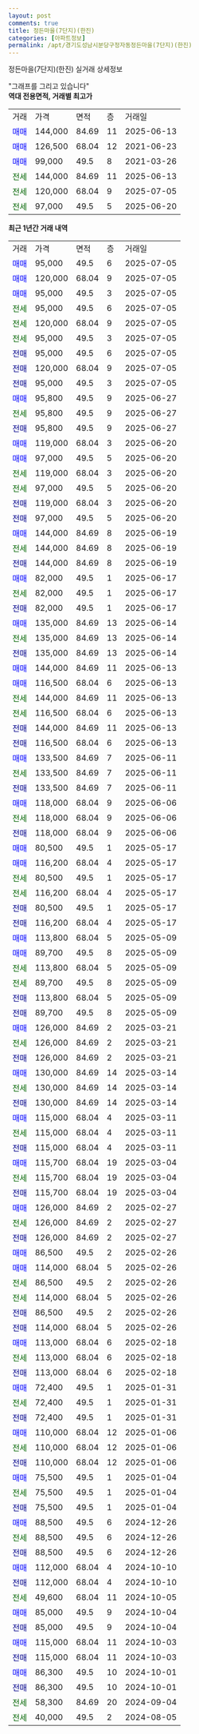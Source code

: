 ```yaml
---
layout: post
comments: true
title: 정든마을(7단지)(한진)
categories: [아파트정보]
permalink: /apt/경기도성남시분당구정자동정든마을(7단지)(한진)
---
```


정든마을(7단지)(한진) 실거래 상세정보

<script type="text/javascript">
  google.charts.load('current', {'packages':['line', 'corechart']});
  google.charts.setOnLoadCallback(drawChart);

  function drawChart() {
    var data = new google.visualization.DataTable();
    data.addColumn('date', '거래일');
    data.addColumn('number', "매매");
    data.addColumn('number', "전세");
    data.addColumn('number', "전매");

    data.addRows([[new Date(Date.parse("2025-07-05")), 95000, null, null], [new Date(Date.parse("2025-07-05")), 120000, null, null], [new Date(Date.parse("2025-07-05")), 95000, null, null], [new Date(Date.parse("2025-07-05")), null, 95000, null], [new Date(Date.parse("2025-07-05")), null, 120000, null], [new Date(Date.parse("2025-07-05")), null, 95000, null], [new Date(Date.parse("2025-07-05")), null, null, 95000], [new Date(Date.parse("2025-07-05")), null, null, 120000], [new Date(Date.parse("2025-07-05")), null, null, 95000], [new Date(Date.parse("2025-06-27")), 95800, null, null], [new Date(Date.parse("2025-06-27")), null, 95800, null], [new Date(Date.parse("2025-06-27")), null, null, 95800], [new Date(Date.parse("2025-06-20")), 119000, null, null], [new Date(Date.parse("2025-06-20")), 97000, null, null], [new Date(Date.parse("2025-06-20")), null, 119000, null], [new Date(Date.parse("2025-06-20")), null, 97000, null], [new Date(Date.parse("2025-06-20")), null, null, 119000], [new Date(Date.parse("2025-06-20")), null, null, 97000], [new Date(Date.parse("2025-06-19")), 144000, null, null], [new Date(Date.parse("2025-06-19")), null, 144000, null], [new Date(Date.parse("2025-06-19")), null, null, 144000], [new Date(Date.parse("2025-06-17")), 82000, null, null], [new Date(Date.parse("2025-06-17")), null, 82000, null], [new Date(Date.parse("2025-06-17")), null, null, 82000], [new Date(Date.parse("2025-06-14")), 135000, null, null], [new Date(Date.parse("2025-06-14")), null, 135000, null], [new Date(Date.parse("2025-06-14")), null, null, 135000], [new Date(Date.parse("2025-06-13")), 144000, null, null], [new Date(Date.parse("2025-06-13")), 116500, null, null], [new Date(Date.parse("2025-06-13")), null, 144000, null], [new Date(Date.parse("2025-06-13")), null, 116500, null], [new Date(Date.parse("2025-06-13")), null, null, 144000], [new Date(Date.parse("2025-06-13")), null, null, 116500], [new Date(Date.parse("2025-06-11")), 133500, null, null], [new Date(Date.parse("2025-06-11")), null, 133500, null], [new Date(Date.parse("2025-06-11")), null, null, 133500], [new Date(Date.parse("2025-06-06")), 118000, null, null], [new Date(Date.parse("2025-06-06")), null, 118000, null], [new Date(Date.parse("2025-06-06")), null, null, 118000], [new Date(Date.parse("2025-05-17")), 80500, null, null], [new Date(Date.parse("2025-05-17")), 116200, null, null], [new Date(Date.parse("2025-05-17")), null, 80500, null], [new Date(Date.parse("2025-05-17")), null, 116200, null], [new Date(Date.parse("2025-05-17")), null, null, 80500], [new Date(Date.parse("2025-05-17")), null, null, 116200], [new Date(Date.parse("2025-05-09")), 113800, null, null], [new Date(Date.parse("2025-05-09")), 89700, null, null], [new Date(Date.parse("2025-05-09")), null, 113800, null], [new Date(Date.parse("2025-05-09")), null, 89700, null], [new Date(Date.parse("2025-05-09")), null, null, 113800], [new Date(Date.parse("2025-05-09")), null, null, 89700], [new Date(Date.parse("2025-03-21")), 126000, null, null], [new Date(Date.parse("2025-03-21")), null, 126000, null], [new Date(Date.parse("2025-03-21")), null, null, 126000], [new Date(Date.parse("2025-03-14")), 130000, null, null], [new Date(Date.parse("2025-03-14")), null, 130000, null], [new Date(Date.parse("2025-03-14")), null, null, 130000], [new Date(Date.parse("2025-03-11")), 115000, null, null], [new Date(Date.parse("2025-03-11")), null, 115000, null], [new Date(Date.parse("2025-03-11")), null, null, 115000], [new Date(Date.parse("2025-03-04")), 115700, null, null], [new Date(Date.parse("2025-03-04")), null, 115700, null], [new Date(Date.parse("2025-03-04")), null, null, 115700], [new Date(Date.parse("2025-02-27")), 126000, null, null], [new Date(Date.parse("2025-02-27")), null, 126000, null], [new Date(Date.parse("2025-02-27")), null, null, 126000], [new Date(Date.parse("2025-02-26")), 86500, null, null], [new Date(Date.parse("2025-02-26")), 114000, null, null], [new Date(Date.parse("2025-02-26")), null, 86500, null], [new Date(Date.parse("2025-02-26")), null, 114000, null], [new Date(Date.parse("2025-02-26")), null, null, 86500], [new Date(Date.parse("2025-02-26")), null, null, 114000], [new Date(Date.parse("2025-02-18")), 113000, null, null], [new Date(Date.parse("2025-02-18")), null, 113000, null], [new Date(Date.parse("2025-02-18")), null, null, 113000], [new Date(Date.parse("2025-01-31")), 72400, null, null], [new Date(Date.parse("2025-01-31")), null, 72400, null], [new Date(Date.parse("2025-01-31")), null, null, 72400], [new Date(Date.parse("2025-01-06")), 110000, null, null], [new Date(Date.parse("2025-01-06")), null, 110000, null], [new Date(Date.parse("2025-01-06")), null, null, 110000], [new Date(Date.parse("2025-01-04")), 75500, null, null], [new Date(Date.parse("2025-01-04")), null, 75500, null], [new Date(Date.parse("2025-01-04")), null, null, 75500], [new Date(Date.parse("2024-12-26")), 88500, null, null], [new Date(Date.parse("2024-12-26")), null, 88500, null], [new Date(Date.parse("2024-12-26")), null, null, 88500], [new Date(Date.parse("2024-10-10")), 112000, null, null], [new Date(Date.parse("2024-10-10")), null, null, 112000], [new Date(Date.parse("2024-10-05")), null, 49600, null], [new Date(Date.parse("2024-10-04")), 85000, null, null], [new Date(Date.parse("2024-10-04")), null, null, 85000], [new Date(Date.parse("2024-10-03")), 115000, null, null], [new Date(Date.parse("2024-10-03")), null, null, 115000], [new Date(Date.parse("2024-10-01")), 86300, null, null], [new Date(Date.parse("2024-10-01")), null, null, 86300], [new Date(Date.parse("2024-09-04")), null, 58300, null], [new Date(Date.parse("2024-08-05")), null, 40000, null]]);

    var options = {
      hAxis: {
        format: 'yyyy/MM/dd'
      },    
      lineWidth: 0,
      pointsVisible: true,    
      title: '최근 1년간 유형별 실거래가 분포',
      legend: { position: 'bottom' }
    };

    var formatter = new google.visualization.NumberFormat({pattern:'###,###'} );
    formatter.format(data, 1);
    formatter.format(data, 2);
    
    setTimeout(function() {
        var chart = new google.visualization.LineChart(document.getElementById('columnchart_material'));
        chart.draw(data, (options));
        document.getElementById('loading').style.display = 'none';
    }, 200);
  }
</script>


<div id="loading" style="z-index:20; display: block; margin-left: 0px">"그래프를 그리고 있습니다"</div>
<div id="columnchart_material" style="width: 95%; margin-left: 0px; display: block"></div>
<!-- contents start -->
<b>역대 전용면적, 거래별 최고가</b>
<table class="sortable">
    <tr>
      <td>거래</td>
      <td>가격</td>
      <td>면적</td>
      <td>층</td>
      <td>거래일</td>
    </tr>
        <tr>
          <td><a style="color: blue">매매</a></td>
          <td>144,000</td>
          <td>84.69</td>
          <td>11</td>
          <td>2025-06-13</td>
        </tr>            <tr>
          <td><a style="color: blue">매매</a></td>
          <td>126,500</td>
          <td>68.04</td>
          <td>12</td>
          <td>2021-06-23</td>
        </tr>            <tr>
          <td><a style="color: blue">매매</a></td>
          <td>99,000</td>
          <td>49.5</td>
          <td>8</td>
          <td>2021-03-26</td>
        </tr>        
        <tr>
              <td><a style="color: darkgreen">전세</a></td>
              <td>144,000</td>
              <td>84.69</td>
              <td>11</td>
              <td>2025-06-13</td>
            </tr>            <tr>
              <td><a style="color: darkgreen">전세</a></td>
              <td>120,000</td>
              <td>68.04</td>
              <td>9</td>
              <td>2025-07-05</td>
            </tr>            <tr>
              <td><a style="color: darkgreen">전세</a></td>
              <td>97,000</td>
              <td>49.5</td>
              <td>5</td>
              <td>2025-06-20</td>
            </tr>        
    
</table>

<b>최근 1년간 거래 내역</b>

<table class="sortable">
    <tr>
      <td>거래</td>
      <td>가격</td>
      <td>면적</td>
      <td>층</td>
      <td>거래일</td>
    </tr>
    <tr>
      <td><a style="color: blue">매매</a></td>
      <td>95,000</td>
      <td>49.5</td>
      <td>6</td>
      <td>2025-07-05</td>
    </tr>          <tr>
      <td><a style="color: blue">매매</a></td>
      <td>120,000</td>
      <td>68.04</td>
      <td>9</td>
      <td>2025-07-05</td>
    </tr>          <tr>
      <td><a style="color: blue">매매</a></td>
      <td>95,000</td>
      <td>49.5</td>
      <td>3</td>
      <td>2025-07-05</td>
    </tr>          <tr>
      <td><a style="color: darkgreen">전세</a></td>
      <td>95,000</td>
      <td>49.5</td>
      <td>6</td>
      <td>2025-07-05</td>
    </tr>          <tr>
      <td><a style="color: darkgreen">전세</a></td>
      <td>120,000</td>
      <td>68.04</td>
      <td>9</td>
      <td>2025-07-05</td>
    </tr>          <tr>
      <td><a style="color: darkgreen">전세</a></td>
      <td>95,000</td>
      <td>49.5</td>
      <td>3</td>
      <td>2025-07-05</td>
    </tr>          <tr>
      <td><a style="color: darkblue">전매</a></td>
      <td>95,000</td>
      <td>49.5</td>
      <td>6</td>
      <td>2025-07-05</td>
    </tr>          <tr>
      <td><a style="color: darkblue">전매</a></td>
      <td>120,000</td>
      <td>68.04</td>
      <td>9</td>
      <td>2025-07-05</td>
    </tr>          <tr>
      <td><a style="color: darkblue">전매</a></td>
      <td>95,000</td>
      <td>49.5</td>
      <td>3</td>
      <td>2025-07-05</td>
    </tr>          <tr>
      <td><a style="color: blue">매매</a></td>
      <td>95,800</td>
      <td>49.5</td>
      <td>9</td>
      <td>2025-06-27</td>
    </tr>          <tr>
      <td><a style="color: darkgreen">전세</a></td>
      <td>95,800</td>
      <td>49.5</td>
      <td>9</td>
      <td>2025-06-27</td>
    </tr>          <tr>
      <td><a style="color: darkblue">전매</a></td>
      <td>95,800</td>
      <td>49.5</td>
      <td>9</td>
      <td>2025-06-27</td>
    </tr>          <tr>
      <td><a style="color: blue">매매</a></td>
      <td>119,000</td>
      <td>68.04</td>
      <td>3</td>
      <td>2025-06-20</td>
    </tr>          <tr>
      <td><a style="color: blue">매매</a></td>
      <td>97,000</td>
      <td>49.5</td>
      <td>5</td>
      <td>2025-06-20</td>
    </tr>          <tr>
      <td><a style="color: darkgreen">전세</a></td>
      <td>119,000</td>
      <td>68.04</td>
      <td>3</td>
      <td>2025-06-20</td>
    </tr>          <tr>
      <td><a style="color: darkgreen">전세</a></td>
      <td>97,000</td>
      <td>49.5</td>
      <td>5</td>
      <td>2025-06-20</td>
    </tr>          <tr>
      <td><a style="color: darkblue">전매</a></td>
      <td>119,000</td>
      <td>68.04</td>
      <td>3</td>
      <td>2025-06-20</td>
    </tr>          <tr>
      <td><a style="color: darkblue">전매</a></td>
      <td>97,000</td>
      <td>49.5</td>
      <td>5</td>
      <td>2025-06-20</td>
    </tr>          <tr>
      <td><a style="color: blue">매매</a></td>
      <td>144,000</td>
      <td>84.69</td>
      <td>8</td>
      <td>2025-06-19</td>
    </tr>          <tr>
      <td><a style="color: darkgreen">전세</a></td>
      <td>144,000</td>
      <td>84.69</td>
      <td>8</td>
      <td>2025-06-19</td>
    </tr>          <tr>
      <td><a style="color: darkblue">전매</a></td>
      <td>144,000</td>
      <td>84.69</td>
      <td>8</td>
      <td>2025-06-19</td>
    </tr>          <tr>
      <td><a style="color: blue">매매</a></td>
      <td>82,000</td>
      <td>49.5</td>
      <td>1</td>
      <td>2025-06-17</td>
    </tr>          <tr>
      <td><a style="color: darkgreen">전세</a></td>
      <td>82,000</td>
      <td>49.5</td>
      <td>1</td>
      <td>2025-06-17</td>
    </tr>          <tr>
      <td><a style="color: darkblue">전매</a></td>
      <td>82,000</td>
      <td>49.5</td>
      <td>1</td>
      <td>2025-06-17</td>
    </tr>          <tr>
      <td><a style="color: blue">매매</a></td>
      <td>135,000</td>
      <td>84.69</td>
      <td>13</td>
      <td>2025-06-14</td>
    </tr>          <tr>
      <td><a style="color: darkgreen">전세</a></td>
      <td>135,000</td>
      <td>84.69</td>
      <td>13</td>
      <td>2025-06-14</td>
    </tr>          <tr>
      <td><a style="color: darkblue">전매</a></td>
      <td>135,000</td>
      <td>84.69</td>
      <td>13</td>
      <td>2025-06-14</td>
    </tr>          <tr>
      <td><a style="color: blue">매매</a></td>
      <td>144,000</td>
      <td>84.69</td>
      <td>11</td>
      <td>2025-06-13</td>
    </tr>          <tr>
      <td><a style="color: blue">매매</a></td>
      <td>116,500</td>
      <td>68.04</td>
      <td>6</td>
      <td>2025-06-13</td>
    </tr>          <tr>
      <td><a style="color: darkgreen">전세</a></td>
      <td>144,000</td>
      <td>84.69</td>
      <td>11</td>
      <td>2025-06-13</td>
    </tr>          <tr>
      <td><a style="color: darkgreen">전세</a></td>
      <td>116,500</td>
      <td>68.04</td>
      <td>6</td>
      <td>2025-06-13</td>
    </tr>          <tr>
      <td><a style="color: darkblue">전매</a></td>
      <td>144,000</td>
      <td>84.69</td>
      <td>11</td>
      <td>2025-06-13</td>
    </tr>          <tr>
      <td><a style="color: darkblue">전매</a></td>
      <td>116,500</td>
      <td>68.04</td>
      <td>6</td>
      <td>2025-06-13</td>
    </tr>          <tr>
      <td><a style="color: blue">매매</a></td>
      <td>133,500</td>
      <td>84.69</td>
      <td>7</td>
      <td>2025-06-11</td>
    </tr>          <tr>
      <td><a style="color: darkgreen">전세</a></td>
      <td>133,500</td>
      <td>84.69</td>
      <td>7</td>
      <td>2025-06-11</td>
    </tr>          <tr>
      <td><a style="color: darkblue">전매</a></td>
      <td>133,500</td>
      <td>84.69</td>
      <td>7</td>
      <td>2025-06-11</td>
    </tr>          <tr>
      <td><a style="color: blue">매매</a></td>
      <td>118,000</td>
      <td>68.04</td>
      <td>9</td>
      <td>2025-06-06</td>
    </tr>          <tr>
      <td><a style="color: darkgreen">전세</a></td>
      <td>118,000</td>
      <td>68.04</td>
      <td>9</td>
      <td>2025-06-06</td>
    </tr>          <tr>
      <td><a style="color: darkblue">전매</a></td>
      <td>118,000</td>
      <td>68.04</td>
      <td>9</td>
      <td>2025-06-06</td>
    </tr>          <tr>
      <td><a style="color: blue">매매</a></td>
      <td>80,500</td>
      <td>49.5</td>
      <td>1</td>
      <td>2025-05-17</td>
    </tr>          <tr>
      <td><a style="color: blue">매매</a></td>
      <td>116,200</td>
      <td>68.04</td>
      <td>4</td>
      <td>2025-05-17</td>
    </tr>          <tr>
      <td><a style="color: darkgreen">전세</a></td>
      <td>80,500</td>
      <td>49.5</td>
      <td>1</td>
      <td>2025-05-17</td>
    </tr>          <tr>
      <td><a style="color: darkgreen">전세</a></td>
      <td>116,200</td>
      <td>68.04</td>
      <td>4</td>
      <td>2025-05-17</td>
    </tr>          <tr>
      <td><a style="color: darkblue">전매</a></td>
      <td>80,500</td>
      <td>49.5</td>
      <td>1</td>
      <td>2025-05-17</td>
    </tr>          <tr>
      <td><a style="color: darkblue">전매</a></td>
      <td>116,200</td>
      <td>68.04</td>
      <td>4</td>
      <td>2025-05-17</td>
    </tr>          <tr>
      <td><a style="color: blue">매매</a></td>
      <td>113,800</td>
      <td>68.04</td>
      <td>5</td>
      <td>2025-05-09</td>
    </tr>          <tr>
      <td><a style="color: blue">매매</a></td>
      <td>89,700</td>
      <td>49.5</td>
      <td>8</td>
      <td>2025-05-09</td>
    </tr>          <tr>
      <td><a style="color: darkgreen">전세</a></td>
      <td>113,800</td>
      <td>68.04</td>
      <td>5</td>
      <td>2025-05-09</td>
    </tr>          <tr>
      <td><a style="color: darkgreen">전세</a></td>
      <td>89,700</td>
      <td>49.5</td>
      <td>8</td>
      <td>2025-05-09</td>
    </tr>          <tr>
      <td><a style="color: darkblue">전매</a></td>
      <td>113,800</td>
      <td>68.04</td>
      <td>5</td>
      <td>2025-05-09</td>
    </tr>          <tr>
      <td><a style="color: darkblue">전매</a></td>
      <td>89,700</td>
      <td>49.5</td>
      <td>8</td>
      <td>2025-05-09</td>
    </tr>          <tr>
      <td><a style="color: blue">매매</a></td>
      <td>126,000</td>
      <td>84.69</td>
      <td>2</td>
      <td>2025-03-21</td>
    </tr>          <tr>
      <td><a style="color: darkgreen">전세</a></td>
      <td>126,000</td>
      <td>84.69</td>
      <td>2</td>
      <td>2025-03-21</td>
    </tr>          <tr>
      <td><a style="color: darkblue">전매</a></td>
      <td>126,000</td>
      <td>84.69</td>
      <td>2</td>
      <td>2025-03-21</td>
    </tr>          <tr>
      <td><a style="color: blue">매매</a></td>
      <td>130,000</td>
      <td>84.69</td>
      <td>14</td>
      <td>2025-03-14</td>
    </tr>          <tr>
      <td><a style="color: darkgreen">전세</a></td>
      <td>130,000</td>
      <td>84.69</td>
      <td>14</td>
      <td>2025-03-14</td>
    </tr>          <tr>
      <td><a style="color: darkblue">전매</a></td>
      <td>130,000</td>
      <td>84.69</td>
      <td>14</td>
      <td>2025-03-14</td>
    </tr>          <tr>
      <td><a style="color: blue">매매</a></td>
      <td>115,000</td>
      <td>68.04</td>
      <td>4</td>
      <td>2025-03-11</td>
    </tr>          <tr>
      <td><a style="color: darkgreen">전세</a></td>
      <td>115,000</td>
      <td>68.04</td>
      <td>4</td>
      <td>2025-03-11</td>
    </tr>          <tr>
      <td><a style="color: darkblue">전매</a></td>
      <td>115,000</td>
      <td>68.04</td>
      <td>4</td>
      <td>2025-03-11</td>
    </tr>          <tr>
      <td><a style="color: blue">매매</a></td>
      <td>115,700</td>
      <td>68.04</td>
      <td>19</td>
      <td>2025-03-04</td>
    </tr>          <tr>
      <td><a style="color: darkgreen">전세</a></td>
      <td>115,700</td>
      <td>68.04</td>
      <td>19</td>
      <td>2025-03-04</td>
    </tr>          <tr>
      <td><a style="color: darkblue">전매</a></td>
      <td>115,700</td>
      <td>68.04</td>
      <td>19</td>
      <td>2025-03-04</td>
    </tr>          <tr>
      <td><a style="color: blue">매매</a></td>
      <td>126,000</td>
      <td>84.69</td>
      <td>2</td>
      <td>2025-02-27</td>
    </tr>          <tr>
      <td><a style="color: darkgreen">전세</a></td>
      <td>126,000</td>
      <td>84.69</td>
      <td>2</td>
      <td>2025-02-27</td>
    </tr>          <tr>
      <td><a style="color: darkblue">전매</a></td>
      <td>126,000</td>
      <td>84.69</td>
      <td>2</td>
      <td>2025-02-27</td>
    </tr>          <tr>
      <td><a style="color: blue">매매</a></td>
      <td>86,500</td>
      <td>49.5</td>
      <td>2</td>
      <td>2025-02-26</td>
    </tr>          <tr>
      <td><a style="color: blue">매매</a></td>
      <td>114,000</td>
      <td>68.04</td>
      <td>5</td>
      <td>2025-02-26</td>
    </tr>          <tr>
      <td><a style="color: darkgreen">전세</a></td>
      <td>86,500</td>
      <td>49.5</td>
      <td>2</td>
      <td>2025-02-26</td>
    </tr>          <tr>
      <td><a style="color: darkgreen">전세</a></td>
      <td>114,000</td>
      <td>68.04</td>
      <td>5</td>
      <td>2025-02-26</td>
    </tr>          <tr>
      <td><a style="color: darkblue">전매</a></td>
      <td>86,500</td>
      <td>49.5</td>
      <td>2</td>
      <td>2025-02-26</td>
    </tr>          <tr>
      <td><a style="color: darkblue">전매</a></td>
      <td>114,000</td>
      <td>68.04</td>
      <td>5</td>
      <td>2025-02-26</td>
    </tr>          <tr>
      <td><a style="color: blue">매매</a></td>
      <td>113,000</td>
      <td>68.04</td>
      <td>6</td>
      <td>2025-02-18</td>
    </tr>          <tr>
      <td><a style="color: darkgreen">전세</a></td>
      <td>113,000</td>
      <td>68.04</td>
      <td>6</td>
      <td>2025-02-18</td>
    </tr>          <tr>
      <td><a style="color: darkblue">전매</a></td>
      <td>113,000</td>
      <td>68.04</td>
      <td>6</td>
      <td>2025-02-18</td>
    </tr>          <tr>
      <td><a style="color: blue">매매</a></td>
      <td>72,400</td>
      <td>49.5</td>
      <td>1</td>
      <td>2025-01-31</td>
    </tr>          <tr>
      <td><a style="color: darkgreen">전세</a></td>
      <td>72,400</td>
      <td>49.5</td>
      <td>1</td>
      <td>2025-01-31</td>
    </tr>          <tr>
      <td><a style="color: darkblue">전매</a></td>
      <td>72,400</td>
      <td>49.5</td>
      <td>1</td>
      <td>2025-01-31</td>
    </tr>          <tr>
      <td><a style="color: blue">매매</a></td>
      <td>110,000</td>
      <td>68.04</td>
      <td>12</td>
      <td>2025-01-06</td>
    </tr>          <tr>
      <td><a style="color: darkgreen">전세</a></td>
      <td>110,000</td>
      <td>68.04</td>
      <td>12</td>
      <td>2025-01-06</td>
    </tr>          <tr>
      <td><a style="color: darkblue">전매</a></td>
      <td>110,000</td>
      <td>68.04</td>
      <td>12</td>
      <td>2025-01-06</td>
    </tr>          <tr>
      <td><a style="color: blue">매매</a></td>
      <td>75,500</td>
      <td>49.5</td>
      <td>1</td>
      <td>2025-01-04</td>
    </tr>          <tr>
      <td><a style="color: darkgreen">전세</a></td>
      <td>75,500</td>
      <td>49.5</td>
      <td>1</td>
      <td>2025-01-04</td>
    </tr>          <tr>
      <td><a style="color: darkblue">전매</a></td>
      <td>75,500</td>
      <td>49.5</td>
      <td>1</td>
      <td>2025-01-04</td>
    </tr>          <tr>
      <td><a style="color: blue">매매</a></td>
      <td>88,500</td>
      <td>49.5</td>
      <td>6</td>
      <td>2024-12-26</td>
    </tr>          <tr>
      <td><a style="color: darkgreen">전세</a></td>
      <td>88,500</td>
      <td>49.5</td>
      <td>6</td>
      <td>2024-12-26</td>
    </tr>          <tr>
      <td><a style="color: darkblue">전매</a></td>
      <td>88,500</td>
      <td>49.5</td>
      <td>6</td>
      <td>2024-12-26</td>
    </tr>          <tr>
      <td><a style="color: blue">매매</a></td>
      <td>112,000</td>
      <td>68.04</td>
      <td>4</td>
      <td>2024-10-10</td>
    </tr>          <tr>
      <td><a style="color: darkblue">전매</a></td>
      <td>112,000</td>
      <td>68.04</td>
      <td>4</td>
      <td>2024-10-10</td>
    </tr>          <tr>
      <td><a style="color: darkgreen">전세</a></td>
      <td>49,600</td>
      <td>68.04</td>
      <td>11</td>
      <td>2024-10-05</td>
    </tr>          <tr>
      <td><a style="color: blue">매매</a></td>
      <td>85,000</td>
      <td>49.5</td>
      <td>9</td>
      <td>2024-10-04</td>
    </tr>          <tr>
      <td><a style="color: darkblue">전매</a></td>
      <td>85,000</td>
      <td>49.5</td>
      <td>9</td>
      <td>2024-10-04</td>
    </tr>          <tr>
      <td><a style="color: blue">매매</a></td>
      <td>115,000</td>
      <td>68.04</td>
      <td>11</td>
      <td>2024-10-03</td>
    </tr>          <tr>
      <td><a style="color: darkblue">전매</a></td>
      <td>115,000</td>
      <td>68.04</td>
      <td>11</td>
      <td>2024-10-03</td>
    </tr>          <tr>
      <td><a style="color: blue">매매</a></td>
      <td>86,300</td>
      <td>49.5</td>
      <td>10</td>
      <td>2024-10-01</td>
    </tr>          <tr>
      <td><a style="color: darkblue">전매</a></td>
      <td>86,300</td>
      <td>49.5</td>
      <td>10</td>
      <td>2024-10-01</td>
    </tr>          <tr>
      <td><a style="color: darkgreen">전세</a></td>
      <td>58,300</td>
      <td>84.69</td>
      <td>20</td>
      <td>2024-09-04</td>
    </tr>          <tr>
      <td><a style="color: darkgreen">전세</a></td>
      <td>40,000</td>
      <td>49.5</td>
      <td>2</td>
      <td>2024-08-05</td>
    </tr>      </table>
<!-- contents end -->    

